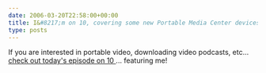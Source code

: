 ```yaml
---
date: 2006-03-20T22:58:00+00:00
title: I&#8217;m on 10, covering some new Portable Media Center devices and more&#8230;
type: posts
---
```

If you are interested in portable video, downloading video podcasts, etc... [check out today's episode on 10 ](http://on10.net/TheShow/1246/) ... featuring me!

